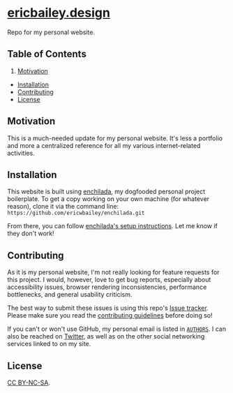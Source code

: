 # [ericbailey.design](http://ericbailey.design)

Repo for my personal website.

## Table of Contents

1. [Motivation](#motivation)
- [Installation](#installation)
- [Contributing](#contributing)
- [License](#license)

## Motivation

This is a much-needed update for my personal website. It's less a portfolio and more a centralized reference for all my various internet-related activities.

## Installation

This website is built using [enchilada](https://github.com/ericwbailey/enchilada), my dogfooded personal project boilerplate. To get a copy working on your own machine (for whatever reason), clone it via the command line: `https://github.com/ericwbailey/enchilada.git`

From there, you can follow [enchilada's setup instructions](https://github.com/ericwbailey/enchilada/wiki/First-Time-Setup#scaffolding). Let me know if they don't work!

## Contributing

As it is my personal website, I'm not really looking for feature requests for this project. I would, however, love to get bug reports, especially about accessibility issues, browser rendering inconsistencies, performance bottlenecks, and general usability criticism.

The best way to submit these issues is using this repo's [Issue tracker](https://github.com/ericwbailey/ericbailey.design/issues). Please make sure you read the [contributing guidelines](https://github.com/ericwbailey/ericbailey.design/blob/master/CONTRIBUTING.md#submitting-issues) before doing so!

If you can't or won't use GitHub, my personal email is listed in [`AUTHORS`](https://github.com/ericwbailey/ericbailey.design/blob/master/AUTHORS). I can also be reached on [Twitter](http://twitter.com/ericwbailey), as well as on the other social networking services linked to on my site.

## License

[CC BY-NC-SA](https://github.com/ericwbailey/ericbailey.design/blob/master/LICENSE.md).
